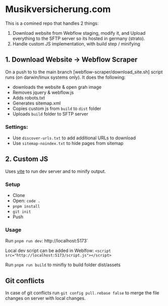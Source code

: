 # Musikversicherung.com

This is a comined repo that handles 2 things:

1. Download website from Webflow staging, modify it, and Upload everything to the SFTP server so its hosted in germany (strato).
2. Handle custom JS implementation, with build step / minifying

## 1. Download Website -> Webflow Scraper

On a push to to the main branch [webflow-scraper/download_site.sh] script runs (on darwin/linux systems only). It does the following:

- downloads the website & open grah image
- Removes jquery & webflow.js
- Adds robots.txt
- Generates sitemap.xml
- Copies custom js from `build` to `dist` folder
- Uploads `build` folder to SFTP server

### Settings:

- Use `discover-urls.txt` to add additional URLs to download
- Use `sitemap-noindex.txt` to hide pages from sitemap

## 2. Custom JS

Uses [vite](https://vitejs.dev/) to run dev server and to minify output.

### Setup

- Clone
- Open: `code .`
- `pnpm install`
- `git init`
- Push

### Usage

Run `pnpm run dev`: http://localhost:5173`

Local dev script can be added in Weblfow: `<script src="http://localhost:5173/script.js"></script>`

Run `pnpm run build` to minifiy to build folder dist/assets

## Git conflicts

In case of git conflicts run `git config pull.rebase false` to merge the file changes on server with local changes.
